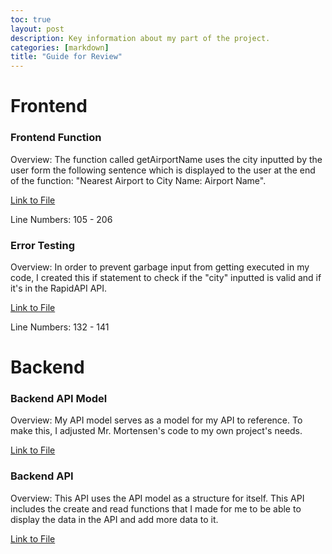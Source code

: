 ```yaml
---
toc: true
layout: post
description: Key information about my part of the project.
categories: [markdown]
title: "Guide for Review"
---
```


# Frontend

### Frontend Function

Overview: The function called getAirportName uses the city inputted by the user form the following sentence which is displayed to the user at the end of the function: "Nearest Airport to City Name: Airport Name".

[Link to File](https://github.com/raunak2007/RECS-repo/blob/gh-pages/nearest_airport.md?plain=1)

Line Numbers: 105 - 206

### Error Testing

Overview: In order to prevent garbage input from getting executed in my code, I created this if statement to check if the "city" inputted is valid and if it's in the RapidAPI API.

[Link to File](https://github.com/raunak2007/RECS-repo/blob/gh-pages/nearest_airport.md?plain=1)

Line Numbers: 132 - 141

# Backend

### Backend API Model

Overview: My API model serves as a model for my API to reference. To make this, I adjusted Mr. Mortensen's code to my own project's needs.

[Link to File](https://github.com/EdwinKuttappi/farmersflask/blob/main/model/airportmodel.py)

### Backend API

Overview: This API uses the API model as a structure for itself. This API includes the create and read functions that I made for me to be able to display the data in the API and add more data to it.

[Link to File](https://github.com/EdwinKuttappi/farmersflask/blob/main/api/airport.py)
